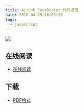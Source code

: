 ```yaml
---
title: Airbnb JavaScript 代码规范
date: 2016-04-29 16:06:29
tags:
  - javascript
---
```


![](http://box.kancloud.cn/cover_2015-07-13_55a3a080c800_800x1068.jpg?imageMogr2/thumbnail/173x231!/interlace/1/quality/100)

<!--more-->

## 在线阅读 ##

+ [在线阅读](http://www.kancloud.cn/kancloud/javascript-style-guide)

## 下载 ##

+ [PDF格式](http://www.kancloud.cn/kancloud/javascript-style-guide)
